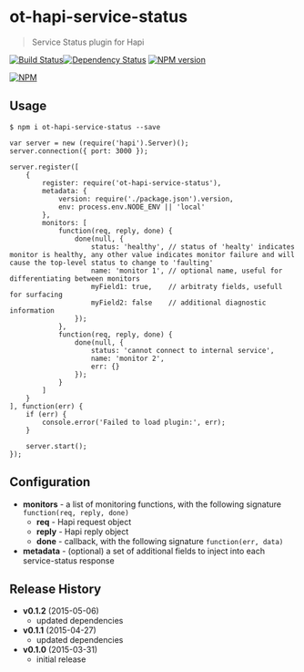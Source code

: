 # ot-hapi-service-status
> Service Status plugin for Hapi

[![Build Status](https://semaphoreci.com/api/v1/projects/cc93e0df-4124-4a48-914a-4a83e42c4aeb/386191/badge.svg)](https://semaphoreci.com/ArnoldZokas/ot-hapi-service-status)[![Dependency Status](https://david-dm.org/ArnoldZokas/ot-hapi-service-status.svg)](https://david-dm.org/ArnoldZokas/ot-hapi-service-status) [![NPM version](https://badge.fury.io/js/ot-hapi-service-status.svg)](http://badge.fury.io/js/ot-hapi-service-status)

[![NPM](https://nodei.co/npm/ot-hapi-service-status.png?downloads=true&stars=true)](https://nodei.co/npm/ot-hapi-service-status)

## Usage
```
$ npm i ot-hapi-service-status --save
```

```
var server = new (require('hapi').Server)();
server.connection({ port: 3000 });

server.register([
    {
        register: require('ot-hapi-service-status'),
        metadata: {
            version: require('./package.json').version,
            env: process.env.NODE_ENV || 'local'
        },
        monitors: [
            function(req, reply, done) {
                done(null, {
                    status: 'healthy', // status of 'healty' indicates monitor is healthy, any other value indicates monitor failure and will cause the top-level status to change to 'faulting'
                    name: 'monitor 1', // optional name, useful for differentiating between monitors
                    myField1: true,    // arbitraty fields, usefull for surfacing
                    myField2: false    // additional diagnostic information
                });
            },
            function(req, reply, done) {
                done(null, {
                    status: 'cannot connect to internal service',
                    name: 'monitor 2',
                    err: {}
                });
            }
        ]
    }
], function(err) {
    if (err) {
        console.error('Failed to load plugin:', err);
    }

    server.start();
});
```

## Configuration
- **monitors** - a list of monitoring functions, with the following signature `function(req, reply, done)`
    - **req** - Hapi request object
    - **reply** - Hapi reply object
    - **done** - callback, with the following signature `function(err, data)`
- **metadata** - (optional) a set of additional fields to inject into each service-status response

## Release History
- **v0.1.2** (2015-05-06)
    - updated dependencies
- **v0.1.1** (2015-04-27)
    - updated dependencies
- **v0.1.0** (2015-03-31)
    - initial release